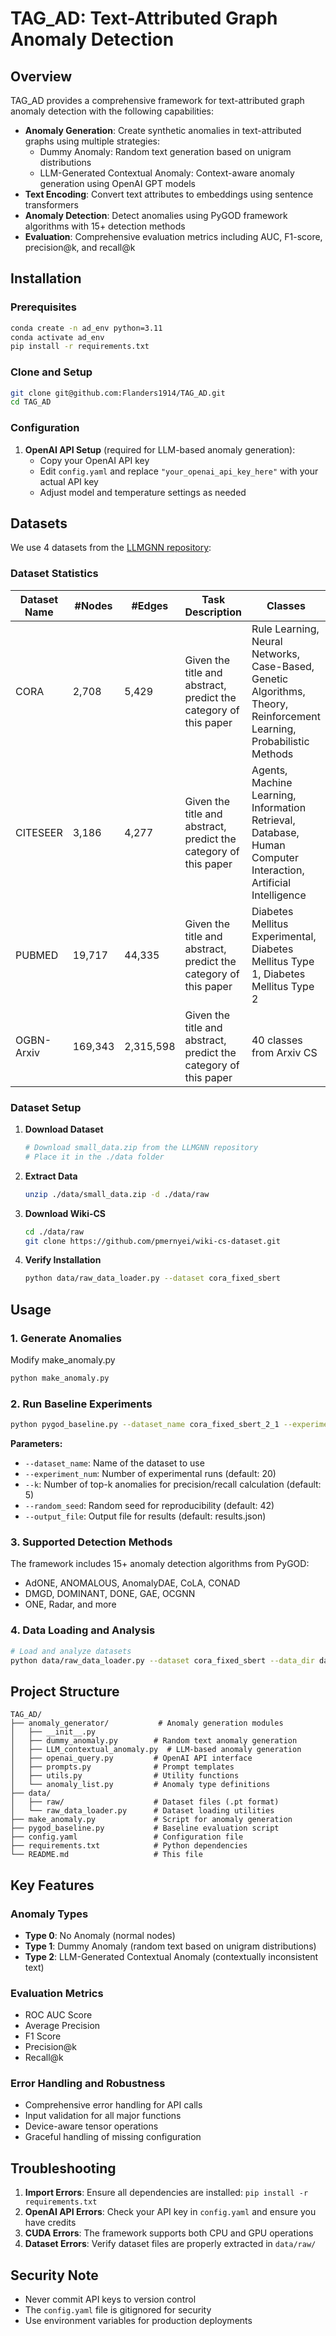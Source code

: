 # TAG_AD: Text-Attributed Graph Anomaly Detection

## Overview

TAG_AD provides a comprehensive framework for text-attributed graph anomaly detection with the following capabilities:

- **Anomaly Generation**: Create synthetic anomalies in text-attributed graphs using multiple strategies:
  - Dummy Anomaly: Random text generation based on unigram distributions
  - LLM-Generated Contextual Anomaly: Context-aware anomaly generation using OpenAI GPT models
- **Text Encoding**: Convert text attributes to embeddings using sentence transformers
- **Anomaly Detection**: Detect anomalies using PyGOD framework algorithms with 15+ detection methods
- **Evaluation**: Comprehensive evaluation metrics including AUC, F1-score, precision@k, and recall@k

## Installation

### Prerequisites

```bash
conda create -n ad_env python=3.11
conda activate ad_env
pip install -r requirements.txt
```

### Clone and Setup

```bash
git clone git@github.com:Flanders1914/TAG_AD.git
cd TAG_AD
```

### Configuration

1. **OpenAI API Setup** (required for LLM-based anomaly generation):
   - Copy your OpenAI API key
   - Edit `config.yaml` and replace `"your_openai_api_key_here"` with your actual API key
   - Adjust model and temperature settings as needed

## Datasets

We use 4 datasets from the [LLMGNN repository](https://github.com/CurryTang/LLMGNN/tree/master):

### Dataset Statistics

| Dataset Name  | #Nodes   | #Edges   | Task Description                                      | Classes                                                                 |
|---------------|----------|----------|-------------------------------------------------------|-------------------------------------------------------------------------|
| CORA          | 2,708    | 5,429    | Given the title and abstract, predict the category of this paper | Rule Learning, Neural Networks, Case-Based, Genetic Algorithms, Theory, Reinforcement Learning, Probabilistic Methods |
| CITESEER      | 3,186    | 4,277    | Given the title and abstract, predict the category of this paper | Agents, Machine Learning, Information Retrieval, Database, Human Computer Interaction, Artificial Intelligence |
| PUBMED        | 19,717   | 44,335   | Given the title and abstract, predict the category of this paper | Diabetes Mellitus Experimental, Diabetes Mellitus Type 1, Diabetes Mellitus Type 2 |
| OGBN-Arxiv    | 169,343  | 2,315,598| Given the title and abstract, predict the category of this paper |40 classes from Arxiv CS |

### Dataset Setup

1. **Download Dataset**
   ```bash
   # Download small_data.zip from the LLMGNN repository
   # Place it in the ./data folder
   ```
2. **Extract Data**
   ```bash
   unzip ./data/small_data.zip -d ./data/raw
   ```
3. **Download Wiki-CS**
   ```bash
   cd ./data/raw
   git clone https://github.com/pmernyei/wiki-cs-dataset.git
   ```
3. **Verify Installation**
   ```bash
   python data/raw_data_loader.py --dataset cora_fixed_sbert
   ```

## Usage

### 1. Generate Anomalies
Modify make_anomaly.py

```bash
python make_anomaly.py
```

### 2. Run Baseline Experiments

```bash
python pygod_baseline.py --dataset_name cora_fixed_sbert_2_1 --experiment_num 20 --k 5
```

**Parameters:**
- `--dataset_name`: Name of the dataset to use
- `--experiment_num`: Number of experimental runs (default: 20)
- `--k`: Number of top-k anomalies for precision/recall calculation (default: 5)
- `--random_seed`: Random seed for reproducibility (default: 42)
- `--output_file`: Output file for results (default: results.json)

### 3. Supported Detection Methods

The framework includes 15+ anomaly detection algorithms from PyGOD:
- AdONE, ANOMALOUS, AnomalyDAE, CoLA, CONAD
- DMGD, DOMINANT, DONE, GAE, OCGNN
- ONE, Radar, and more

### 4. Data Loading and Analysis

```bash
# Load and analyze datasets
python data/raw_data_loader.py --dataset cora_fixed_sbert --data_dir data/raw
```

## Project Structure

```
TAG_AD/
├── anomaly_generator/           # Anomaly generation modules
│   ├── __init__.py
│   ├── dummy_anomaly.py        # Random text anomaly generation
│   ├── LLM_contextual_anomaly.py  # LLM-based anomaly generation
│   ├── openai_query.py         # OpenAI API interface
│   ├── prompts.py              # Prompt templates
│   ├── utils.py                # Utility functions
│   └── anomaly_list.py         # Anomaly type definitions
├── data/
│   ├── raw/                    # Dataset files (.pt format)
│   └── raw_data_loader.py      # Dataset loading utilities
├── make_anomaly.py             # Script for anomaly generation
├── pygod_baseline.py           # Baseline evaluation script
├── config.yaml                 # Configuration file
├── requirements.txt            # Python dependencies
└── README.md                   # This file
```

## Key Features

### Anomaly Types
- **Type 0**: No Anomaly (normal nodes)
- **Type 1**: Dummy Anomaly (random text based on unigram distributions)
- **Type 2**: LLM-Generated Contextual Anomaly (contextually inconsistent text)

### Evaluation Metrics
- ROC AUC Score
- Average Precision
- F1 Score
- Precision@k
- Recall@k

### Error Handling and Robustness
- Comprehensive error handling for API calls
- Input validation for all major functions
- Device-aware tensor operations
- Graceful handling of missing configuration

## Troubleshooting

1. **Import Errors**: Ensure all dependencies are installed: `pip install -r requirements.txt`
2. **OpenAI API Errors**: Check your API key in `config.yaml` and ensure you have credits
3. **CUDA Errors**: The framework supports both CPU and GPU operations
4. **Dataset Errors**: Verify dataset files are properly extracted in `data/raw/`

## Security Note

- Never commit API keys to version control
- The `config.yaml` file is gitignored for security
- Use environment variables for production deployments